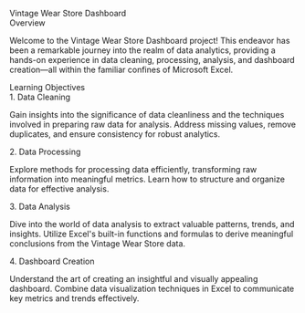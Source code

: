 <t1>Vintage Wear Store Dashboard<t1>
<br>Overview<br>
<p>Welcome to the Vintage Wear Store Dashboard project! This endeavor has been a remarkable journey into the realm of data analytics, providing a hands-on experience in data cleaning, processing, analysis, and dashboard creation—all within the familiar confines of Microsoft Excel.<p>
Learning Objectives<br>
1. Data Cleaning
<p>Gain insights into the significance of data cleanliness and the techniques involved in preparing raw data for analysis. Address missing values, remove duplicates, and ensure consistency for robust analytics.<p>
2. Data Processing
<p>Explore methods for processing data efficiently, transforming raw information into meaningful metrics. Learn how to structure and organize data for effective analysis.<p>
3. Data Analysis
<p>Dive into the world of data analysis to extract valuable patterns, trends, and insights. Utilize Excel's built-in functions and formulas to derive meaningful conclusions from the Vintage Wear Store data.<p>
4. Dashboard Creation
<p>Understand the art of creating an insightful and visually appealing dashboard. Combine data visualization techniques in Excel to communicate key metrics and trends effectively.<p>
